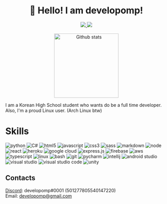 <h1 align="center">
  👋 Hello! I am develo<b>pomp</b>!
</h1>

<p align="center">
	<a href="https://developomp.com">
		<img src="https://img.shields.io/badge/BLOG-grey?style=for-the-badge" />
	</a>
	<a href="https://www.buymeacoffee.com/developomp">
		<img src="https://img.shields.io/badge/BUY_ME_A_COFFEE-yellow?style=for-the-badge" />
	</a>
    <br />
    <br />
	<a href="https://github.com/anuraghazra/github-readme-stats#github-stats-card">
    	<img alt="Github stats" src="https://github-readme-stats.vercel.app/api?username=developomp&show_icons=true&count_private=true&theme=dark" height="200" />
	</a>
</p>

I am a Korean High School student who wants do be a full time developer.<br />
Also, I'm a proud Linux user. (Arch Linux btw)

# Skills

<!-- https://github.com/simple-icons/simple-icons/blob/develop/slugs.md -->

![python](https://img.shields.io/badge/python-blue?style=for-the-badge&logo=python&logoColor=white)
![C#](https://img.shields.io/badge/C%23-0AC97F?style=for-the-badge&logo=c-sharp&logoColor=white)
![html5](https://img.shields.io/badge/HTML5-E34F26?style=for-the-badge&logo=html5&logoColor=white)
![javascript](https://img.shields.io/badge/JavaScript-F7DF1E?style=for-the-badge&logo=javascript&logoColor=black)
![css3](https://img.shields.io/badge/CSS3-1572B6?style=for-the-badge&logo=css3&logoColor=white)
![sass](https://img.shields.io/badge/Sass-CC6699?style=for-the-badge&logo=sass&logoColor=white)
![markdown](https://img.shields.io/badge/Markdown-000000?style=for-the-badge&logo=markdown&logoColor=white)
![node](https://img.shields.io/badge/Node.js-43853D?style=for-the-badge&logo=node.js&logoColor=white)
![react](https://img.shields.io/badge/React-20232A?style=for-the-badge&logo=react&logoColor=61DAFB)
![heroku](https://img.shields.io/badge/Heroku-430098?style=for-the-badge&logo=heroku&logoColor=white)
![google cloud](https://img.shields.io/badge/Google_Cloud-4285F4?style=for-the-badge&logo=google-cloud&logoColor=white)
![express.js](https://img.shields.io/badge/Express.js-grey?style=for-the-badge&logo=express)
![firebase](https://img.shields.io/badge/firebase-orange?style=for-the-badge&logo=firebase&logoColor=white)
![aws](https://img.shields.io/badge/aws-red?style=for-the-badge&logo=amazonaws&logoColor=white)
![typescript](https://img.shields.io/badge/typescrit-blue?style=for-the-badge&logo=typescript&logoColor=white)
![linux](https://img.shields.io/badge/linux-yellow?style=for-the-badge&logo=linux&logoColor=white)
![bash](https://img.shields.io/badge/bash-black?style=for-the-badge&logo=gnubash&logoColor=white)
![git](https://img.shields.io/badge/git-orange?style=for-the-badge&logo=git&logoColor=white)
![pycharm](https://img.shields.io/badge/pycharm-green?style=for-the-badge&logo=pycharm&logoColor=white)
![intellij](https://img.shields.io/badge/intellij_idea-red?style=for-the-badge&logo=intellij-idea&logoColor=white)
![android studio](https://img.shields.io/badge/android_studio-darkgreen?style=for-the-badge&logo=android-studio&logoColor=white)
![visual studio](https://img.shields.io/badge/visual_studio-blue?style=for-the-badge&logo=visual-studio&logoColor=white)
![visual studio code](https://img.shields.io/badge/visual_studio_code-blue?style=for-the-badge&logo=visual-studio-code&logoColor=white)
![unity](https://img.shields.io/badge/unity-black?style=for-the-badge&logo=unity&logoColor=white)

## Contacts

[Discord](https://discord.com): developomp#0001 (501277805540147220)\
Email: developomp@gmail.com
